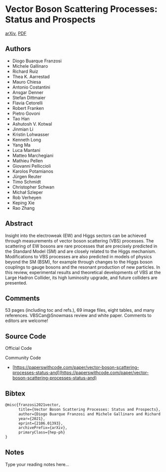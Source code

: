 
# Vector Boson Scattering Processes: Status and Prospects

[arXiv](https://arxiv.org/abs/2106.01393), [PDF](https://arxiv.org/pdf/2106.01393.pdf)

## Authors

- Diogo Buarque Franzosi
- Michele Gallinaro
- Richard Ruiz
- Thea K. Aarrestad
- Mauro Chiesa
- Antonio Costantini
- Ansgar Denner
- Stefan Dittmaier
- Flavia Cetorelli
- Robert Franken
- Pietro Govoni
- Tao Han
- Ashutosh V. Kotwal
- Jinmian Li
- Kristin Lohwasser
- Kenneth Long
- Yang Ma
- Luca Mantani
- Matteo Marchegiani
- Mathieu Pellen
- Giovanni Pelliccioli
- Karolos Potamianos
- Jürgen Reuter
- Timo Schmidt
- Christopher Schwan
- Michał Szleper
- Rob Verheyen
- Keping Xie
- Rao Zhang

## Abstract

Insight into the electroweak (EW) and Higgs sectors can be achieved through measurements of vector boson scattering (VBS) processes. The scattering of EW bosons are rare processes that are precisely predicted in the Standard Model (SM) and are closely related to the Higgs mechanism. Modifications to VBS processes are also predicted in models of physics beyond the SM (BSM), for example through changes to the Higgs boson couplings to gauge bosons and the resonant production of new particles. In this review, experimental results and theoretical developments of VBS at the Large Hadron Collider, its high luminosity upgrade, and future colliders are presented.

## Comments

53 pages (including toc and refs.), 69 image files, eight tables, and many references. VBSCan@Snowmass review and white paper. Comments to editors are welcome!

## Source Code

Official Code



Community Code

- [https://paperswithcode.com/paper/vector-boson-scattering-processes-status-and](https://paperswithcode.com/paper/vector-boson-scattering-processes-status-and)

## Bibtex

```tex
@misc{franzosi2021vector,
      title={Vector Boson Scattering Processes: Status and Prospects}, 
      author={Diogo Buarque Franzosi and Michele Gallinaro and Richard Ruiz and Thea K. Aarrestad and Mauro Chiesa and Antonio Costantini and Ansgar Denner and Stefan Dittmaier and Flavia Cetorelli and Robert Franken and Pietro Govoni and Tao Han and Ashutosh V. Kotwal and Jinmian Li and Kristin Lohwasser and Kenneth Long and Yang Ma and Luca Mantani and Matteo Marchegiani and Mathieu Pellen and Giovanni Pelliccioli and Karolos Potamianos and Jürgen Reuter and Timo Schmidt and Christopher Schwan and Michał Szleper and Rob Verheyen and Keping Xie and Rao Zhang},
      year={2021},
      eprint={2106.01393},
      archivePrefix={arXiv},
      primaryClass={hep-ph}
}
```

## Notes

Type your reading notes here...


